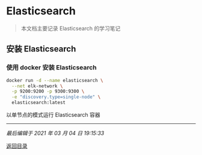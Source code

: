 # Elasticsearch

> 本文档主要记录 Elasticsearch 的学习笔记

## 安装 Elasticsearch

### 使用 docker 安装 Elasticsearch

```sh
docker run -d --name elasticsearch \
  --net elk-network \
  -p 9200:9200 -p 9300:9300 \
  -e "discovery.type=single-node" \
  elasticsearch:latest
```

以单节点的模式运行 Elasticsearch 容器

---

_最后编辑于 2021 年 03 月 04 日 19:15:33_

[返回目录](./menu.md)
